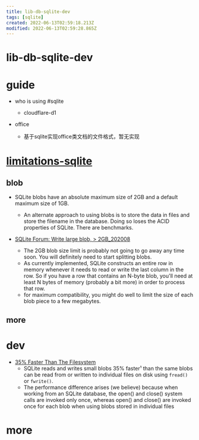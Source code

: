 ```yaml
---
title: lib-db-sqlite-dev
tags: [sqlite]
created: 2022-06-13T02:59:18.213Z
modified: 2022-06-13T02:59:28.865Z
---
```


# lib-db-sqlite-dev

# guide

- who is using #sqlite
  - cloudflare-d1

- office
  - 基于sqlite实现office类文档的文件格式，暂无实现
# [limitations-sqlite](https://sqlite.org/limits.html)

## blob

- SQLite blobs have an absolute maximum size of 2GB and a default maximum size of 1GB.
  - An alternate approach to using blobs is to store the data in files and store the filename in the database. Doing so loses the ACID properties of SQLite. There are benchmarks.

- [SQLite Forum: Write large blob, > 2GB_202008](https://sqlite.org/forum/forumpost/756c1a1e48)
  - The 2GB blob size limit is probably not going to go away any time soon. You will definitely need to start splitting blobs.
  - As currently implemented, SQLite constructs an entire row in memory whenever it needs to read or write the last column in the row. So if you have a row that contains an N-byte blob, you'll need at least N bytes of memory (probably a bit more) in order to process that row.
  - for maximum compatibility, you might do well to limit the size of each blob piece to a few megabytes.

## more

# dev
- [35% Faster Than The Filesystem](https://www.sqlite.org/fasterthanfs.html)
  - SQLite reads and writes small blobs 35% faster¹ than the same blobs can be read from or written to individual files on disk using `fread()` or `fwrite()`.
  - The performance difference arises (we believe) because when working from an SQLite database, the open() and close() system calls are invoked only once, whereas open() and close() are invoked once for each blob when using blobs stored in individual files
# more
